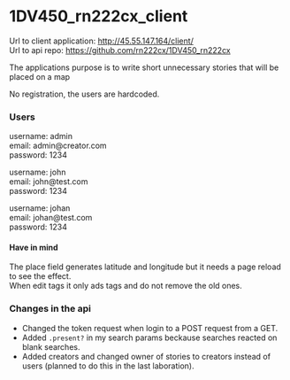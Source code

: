 # 1DV450_rn222cx_client

Url to client application: http://45.55.147.164/client/  
Url to api repo: https://github.com/rn222cx/1DV450_rn222cx

The applications purpose is to write short unnecessary stories that will be placed on a map

No registration, the users are hardcoded.

### Users

username: admin  
email: admin<span></span>@creator.com  
password: 1234  

username: john  
email: john<span></span>@test.com  
password: 1234  

username: johan  
email: johan<span></span>@test.com  
password: 1234  

#### Have in mind
The place field generates latitude and longitude but it needs a page reload to see the effect.  
When edit tags it only ads tags and do not remove the old ones.

### Changes in the api
* Changed the token request when login to a POST request from a GET.
* Added `.present?` in my search params beckause searches reacted on blank searches.
* Added creators and changed owner of stories to creators instead of users (planned to do this in the last laboration).
